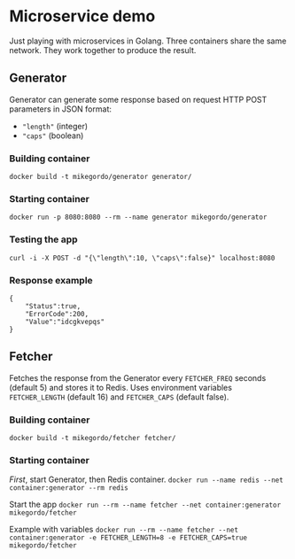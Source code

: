 # Microservice demo
Just playing with microservices in Golang.
Three containers share the same network. They work together to produce the result.

## Generator
Generator can generate some response based on request HTTP POST parameters in JSON format:
- `"length"` (integer) 
- `"caps"` (boolean)

### Building container
`docker build -t mikegordo/generator generator/`

### Starting container
`docker run -p 8080:8080 --rm --name generator mikegordo/generator`

### Testing the app
`curl -i -X POST -d "{\"length\":10, \"caps\":false}" localhost:8080`

### Response example
    {
        "Status":true,
        "ErrorCode":200,
        "Value":"idcgkvepqs"
    }

## Fetcher
Fetches the response from the Generator every `FETCHER_FREQ` seconds (default 5) and stores it to Redis.
Uses environment variables `FETCHER_LENGTH` (default 16) and `FETCHER_CAPS` (default false).

### Building container
`docker build -t mikegordo/fetcher fetcher/`

### Starting container
*First*, start Generator, then Redis container.
`docker run --name redis --net container:generator --rm redis`

Start the app
`docker run --rm --name fetcher --net container:generator mikegordo/fetcher`

Example with variables
`docker run --rm --name fetcher --net container:generator -e FETCHER_LENGTH=8 -e FETCHER_CAPS=true mikegordo/fetcher`
